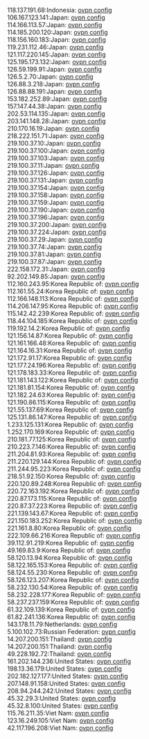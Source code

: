 118.137.191.68:Indonesia: [ovpn config](vpn/118_137_191_68.ovpn)  
106.167.123.141:Japan: [ovpn config](vpn/106_167_123_141.ovpn)  
114.166.113.57:Japan: [ovpn config](vpn/114_166_113_57.ovpn)  
114.185.200.120:Japan: [ovpn config](vpn/114_185_200_120.ovpn)  
118.156.160.183:Japan: [ovpn config](vpn/118_156_160_183.ovpn)  
119.231.112.46:Japan: [ovpn config](vpn/119_231_112_46.ovpn)  
121.117.220.145:Japan: [ovpn config](vpn/121_117_220_145.ovpn)  
125.195.173.132:Japan: [ovpn config](vpn/125_195_173_132.ovpn)  
126.59.199.91:Japan: [ovpn config](vpn/126_59_199_91.ovpn)  
126.5.2.70:Japan: [ovpn config](vpn/126_5_2_70.ovpn)  
126.88.3.218:Japan: [ovpn config](vpn/126_88_3_218.ovpn)  
126.88.88.191:Japan: [ovpn config](vpn/126_88_88_191.ovpn)  
153.182.252.89:Japan: [ovpn config](vpn/153_182_252_89.ovpn)  
157.147.44.38:Japan: [ovpn config](vpn/157_147_44_38.ovpn)  
202.53.114.135:Japan: [ovpn config](vpn/202_53_114_135.ovpn)  
203.141.148.28:Japan: [ovpn config](vpn/203_141_148_28.ovpn)  
210.170.16.19:Japan: [ovpn config](vpn/210_170_16_19.ovpn)  
218.222.151.71:Japan: [ovpn config](vpn/218_222_151_71.ovpn)  
219.100.37.10:Japan: [ovpn config](vpn/219_100_37_10.ovpn)  
219.100.37.100:Japan: [ovpn config](vpn/219_100_37_100.ovpn)  
219.100.37.103:Japan: [ovpn config](vpn/219_100_37_103.ovpn)  
219.100.37.11:Japan: [ovpn config](vpn/219_100_37_11.ovpn)  
219.100.37.126:Japan: [ovpn config](vpn/219_100_37_126.ovpn)  
219.100.37.131:Japan: [ovpn config](vpn/219_100_37_131.ovpn)  
219.100.37.154:Japan: [ovpn config](vpn/219_100_37_154.ovpn)  
219.100.37.158:Japan: [ovpn config](vpn/219_100_37_158.ovpn)  
219.100.37.159:Japan: [ovpn config](vpn/219_100_37_159.ovpn)  
219.100.37.190:Japan: [ovpn config](vpn/219_100_37_190.ovpn)  
219.100.37.196:Japan: [ovpn config](vpn/219_100_37_196.ovpn)  
219.100.37.200:Japan: [ovpn config](vpn/219_100_37_200.ovpn)  
219.100.37.224:Japan: [ovpn config](vpn/219_100_37_224.ovpn)  
219.100.37.29:Japan: [ovpn config](vpn/219_100_37_29.ovpn)  
219.100.37.74:Japan: [ovpn config](vpn/219_100_37_74.ovpn)  
219.100.37.81:Japan: [ovpn config](vpn/219_100_37_81.ovpn)  
219.100.37.87:Japan: [ovpn config](vpn/219_100_37_87.ovpn)  
222.158.172.31:Japan: [ovpn config](vpn/222_158_172_31.ovpn)  
92.202.149.85:Japan: [ovpn config](vpn/92_202_149_85.ovpn)  
112.160.243.95:Korea Republic of: [ovpn config](vpn/112_160_243_95.ovpn)  
112.161.55.24:Korea Republic of: [ovpn config](vpn/112_161_55_24.ovpn)  
112.166.148.113:Korea Republic of: [ovpn config](vpn/112_166_148_113.ovpn)  
114.206.147.95:Korea Republic of: [ovpn config](vpn/114_206_147_95.ovpn)  
115.142.42.239:Korea Republic of: [ovpn config](vpn/115_142_42_239.ovpn)  
118.44.104.185:Korea Republic of: [ovpn config](vpn/118_44_104_185.ovpn)  
119.192.14.2:Korea Republic of: [ovpn config](vpn/119_192_14_2.ovpn)  
121.156.14.87:Korea Republic of: [ovpn config](vpn/121_156_14_87.ovpn)  
121.161.166.48:Korea Republic of: [ovpn config](vpn/121_161_166_48.ovpn)  
121.164.16.31:Korea Republic of: [ovpn config](vpn/121_164_16_31.ovpn)  
121.172.91.17:Korea Republic of: [ovpn config](vpn/121_172_91_17.ovpn)  
121.177.24.196:Korea Republic of: [ovpn config](vpn/121_177_24_196.ovpn)  
121.178.183.33:Korea Republic of: [ovpn config](vpn/121_178_183_33.ovpn)  
121.181.143.122:Korea Republic of: [ovpn config](vpn/121_181_143_122.ovpn)  
121.181.81.154:Korea Republic of: [ovpn config](vpn/121_181_81_154.ovpn)  
121.182.24.63:Korea Republic of: [ovpn config](vpn/121_182_24_63.ovpn)  
121.190.86.115:Korea Republic of: [ovpn config](vpn/121_190_86_115.ovpn)  
121.55.137.69:Korea Republic of: [ovpn config](vpn/121_55_137_69.ovpn)  
125.131.86.147:Korea Republic of: [ovpn config](vpn/125_131_86_147.ovpn)  
1.233.125.131:Korea Republic of: [ovpn config](vpn/1_233_125_131.ovpn)  
1.252.170.169:Korea Republic of: [ovpn config](vpn/1_252_170_169.ovpn)  
210.181.77.125:Korea Republic of: [ovpn config](vpn/210_181_77_125.ovpn)  
210.223.7.146:Korea Republic of: [ovpn config](vpn/210_223_7_146.ovpn)  
211.204.81.93:Korea Republic of: [ovpn config](vpn/211_204_81_93.ovpn)  
211.220.129.144:Korea Republic of: [ovpn config](vpn/211_220_129_144.ovpn)  
211.244.95.223:Korea Republic of: [ovpn config](vpn/211_244_95_223.ovpn)  
218.51.92.150:Korea Republic of: [ovpn config](vpn/218_51_92_150.ovpn)  
220.120.89.248:Korea Republic of: [ovpn config](vpn/220_120_89_248.ovpn)  
220.72.163.192:Korea Republic of: [ovpn config](vpn/220_72_163_192.ovpn)  
220.87.173.115:Korea Republic of: [ovpn config](vpn/220_87_173_115.ovpn)  
220.87.37.223:Korea Republic of: [ovpn config](vpn/220_87_37_223.ovpn)  
221.139.143.67:Korea Republic of: [ovpn config](vpn/221_139_143_67.ovpn)  
221.150.183.252:Korea Republic of: [ovpn config](vpn/221_150_183_252.ovpn)  
221.161.8.80:Korea Republic of: [ovpn config](vpn/221_161_8_80.ovpn)  
222.109.66.216:Korea Republic of: [ovpn config](vpn/222_109_66_216.ovpn)  
39.112.91.219:Korea Republic of: [ovpn config](vpn/39_112_91_219.ovpn)  
49.169.83.9:Korea Republic of: [ovpn config](vpn/49_169_83_9.ovpn)  
58.120.13.94:Korea Republic of: [ovpn config](vpn/58_120_13_94.ovpn)  
58.122.165.153:Korea Republic of: [ovpn config](vpn/58_122_165_153.ovpn)  
58.124.55.230:Korea Republic of: [ovpn config](vpn/58_124_55_230.ovpn)  
58.126.123.207:Korea Republic of: [ovpn config](vpn/58_126_123_207.ovpn)  
58.232.130.54:Korea Republic of: [ovpn config](vpn/58_232_130_54.ovpn)  
58.232.228.177:Korea Republic of: [ovpn config](vpn/58_232_228_177.ovpn)  
58.237.237.159:Korea Republic of: [ovpn config](vpn/58_237_237_159.ovpn)  
61.32.109.139:Korea Republic of: [ovpn config](vpn/61_32_109_139.ovpn)  
61.82.241.136:Korea Republic of: [ovpn config](vpn/61_82_241_136.ovpn)  
143.178.11.79:Netherlands: [ovpn config](vpn/143_178_11_79.ovpn)  
5.100.102.73:Russian Federation: [ovpn config](vpn/5_100_102_73.ovpn)  
14.207.200.151:Thailand: [ovpn config](vpn/14_207_200_151.ovpn)  
14.207.200.151:Thailand: [ovpn config](vpn/14_207_200_151.ovpn)  
49.228.192.72:Thailand: [ovpn config](vpn/49_228_192_72.ovpn)  
161.202.144.236:United States: [ovpn config](vpn/161_202_144_236.ovpn)  
198.13.36.179:United States: [ovpn config](vpn/198_13_36_179.ovpn)  
202.182.127.177:United States: [ovpn config](vpn/202_182_127_177.ovpn)  
207.148.91.158:United States: [ovpn config](vpn/207_148_91_158.ovpn)  
208.94.244.242:United States: [ovpn config](vpn/208_94_244_242.ovpn)  
45.32.29.3:United States: [ovpn config](vpn/45_32_29_3.ovpn)  
45.32.8.100:United States: [ovpn config](vpn/45_32_8_100.ovpn)  
115.76.211.35:Viet Nam: [ovpn config](vpn/115_76_211_35.ovpn)  
123.16.249.105:Viet Nam: [ovpn config](vpn/123_16_249_105.ovpn)  
42.117.196.208:Viet Nam: [ovpn config](vpn/42_117_196_208.ovpn)  
